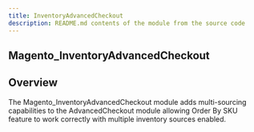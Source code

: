 ```yaml
---
title: InventoryAdvancedCheckout
description: README.md contents of the module from the source code
---
```


## Magento_InventoryAdvancedCheckout

## Overview

The Magento_InventoryAdvancedCheckout module adds multi-sourcing capabilities to the AdvancedCheckout module allowing Order By SKU feature to work correctly with multiple inventory sources enabled.
